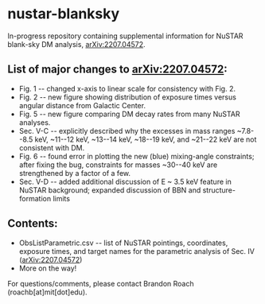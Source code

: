 # nustar-blanksky
In-progress repository containing supplemental information for NuSTAR blank-sky DM analysis, [arXiv:2207.04572](https://arxiv.org/abs/2207.04572).

## List of major changes to [arXiv:2207.04572](https://arxiv.org/abs/2207.04572):
- Fig. 1 -- changed x-axis to linear scale for consistency with Fig. 2.
- Fig. 2 -- new figure showing distribution of exposure times versus angular distance from Galactic Center.
- Fig. 5 -- new figure comparing DM decay rates from many NuSTAR analyses.
- Sec. V-C -- explicitly described why the excesses in mass ranges ~7.8--8.5 keV, ~11--12 keV, ~13--14 keV, ~18--19 keV, and ~21--22 keV are not consistent with DM.
- Fig. 6 -- found error in plotting the new (blue) mixing-angle constraints; after fixing the bug, constraints for masses ~30--40 keV are strengthened by a factor of a few.
- Sec. V-D -- added additional discussion of E ~ 3.5 keV feature in NuSTAR background; expanded discussion of BBN and structure-formation limits


## Contents:
- ObsListParametric.csv -- list of NuSTAR pointings, coordinates, exposure times, and target names for the parametric analysis of Sec. IV ([arXiv:2207.04572](https://arxiv.org/abs/2207.04572))
- More on the way!

For questions/comments, please contact Brandon Roach (roachb[at]mit[dot]edu). 
